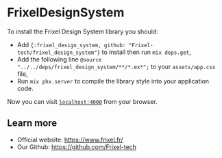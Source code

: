 # FrixelDesignSystem

To install the Frixel Design System library you should:

* Add `{:frixel_design_system, github: "Frixel-tech/frixel_design_system"}` to install then run `mix deps.get`,
* Add the following line `@source "../../deps/frixel_design_system/**/*.ex*";` to your `assets/app.css` file,
* Run `mix phx.server` to compile the library style into your application code.

Now you can visit [`localhost:4000`](http://localhost:4000) from your browser.

## Learn more

* Official website: https://www.frixel.fr/
* Our Github: https://github.com/Frixel-tech

